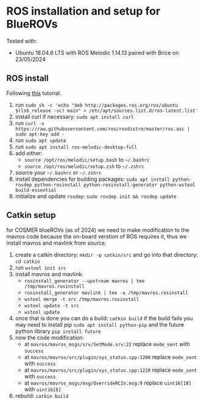 # ROS installation and setup for BlueROVs

Tested with:
- Ubuntu 18.04.6 LTS with ROS Melodic 1.14.13 paired with Brice on 23/05/2024

## ROS install

Following [this](http://wiki.ros.org/Installation/Ubuntu) tutorial.

1. run `sudo sh -c 'echo "deb http://packages.ros.org/ros/ubuntu $(lsb_release -sc) main" > /etc/apt/sources.list.d/ros-latest.list'`
2. install curl if necessary: `sudo apt install curl`
3. run `curl -s https://raw.githubusercontent.com/ros/rosdistro/master/ros.asc | sudo apt-key add -`
4. run `sudo apt update`
5. run `sudo apt install ros-melodic-desktop-full`
6. add either:
   - `source /opt/ros/melodic/setup.bash` to `~/.bashrc`
   - `source /opt/ros/melodic/setup.zsh` to `~/.zshrc`
7. source your `~/.bashrc` or `~/.zshrc`
8. install dependencies for building packages: `sudo apt install python-rosdep python-rosinstall python-rosinstall-generator python-wstool build-essential`
9. initialize and update `rosdep`: `sudo rosdep init && rosdep update`

## Catkin setup

for COSMER blueROVs (as of 2024) we need to make modification to the mavros code because the on-board verstion of ROS requires it, thus we install mavros and mavlink from source.

1. create a catkin directory: `mkdir -p catkin/src` and go into that directory: `cd catkin`
2. run `wstool init src`
3. install mavros and mavlink:
   - `rosinstall_generator --upstream mavros | tee /tmp/mavros.rosinstall`
   - `rosinstall_generator mavlink | tee -a /tmp/mavros.rosinstall`
   - `wstool merge -t src /tmp/mavros.rosinstall`
   - `wstool update -t src`
   - `wstool update`
4. once that is done you can do a build: `catkin build` if the build fails you may need to install pip `sudo apt install python-pip` and the future python library `pip install future`
5. now the code modification:
   - at `mavros/mavros_msgs/srv/SetMode.srv:22` replace `mode_sent` with `success` 
   - at `mavros/mavros/src/plugin/sys_status.cpp:1200` replace `mode_sent` with `success` 
   - at `mavros/mavros/src/plugin/sys_status.cpp:1220` replace `mode_sent` with `success` 
   - at `mavros/mavros_msgs/msg/OverrideRCIn.msg:9` replace `uint16[18]` with `uint16[8]` 
6. rebuild: `catkin build`
   